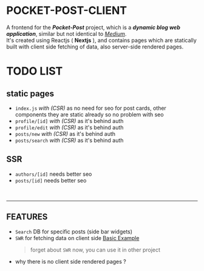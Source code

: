 
# POCKET-POST-CLIENT

A frontend for the ***Pocket-Post*** project, which is a ***dynamic blog web application***, similar but not identical to [*Medium*](https://medium.com/).  
It's created using Reactjs ( **Nextjs** ), and contains pages which are statically built with client side fetching of data, also server-side rendered pages.

# TODO LIST

## static pages
- `index.js` *with (CSR)* as no need for seo for post cards, other components they are static already so no problem with seo
- `profile/[id]` *with (CSR)* as it's behind auth
- `profile/edit` *with (CSR)* as it's behind auth
- `posts/new` *with (CSR)* as it's behind auth
- `posts/search` *with (CSR)* as it's behind auth
## SSR
- `authors/[id]` needs better seo
- `posts/[id]` needs better seo

<br />

***

## FEATURES
- `Search` DB for specific posts (side bar widgets)
- `SWR` for fetching data on client side [Basic Example](https://github.com/zeit/swr/tree/master/examples/basic)
    > forget about `SWR` now, you can use it in other project
- why there is no client side rendered pages ? 